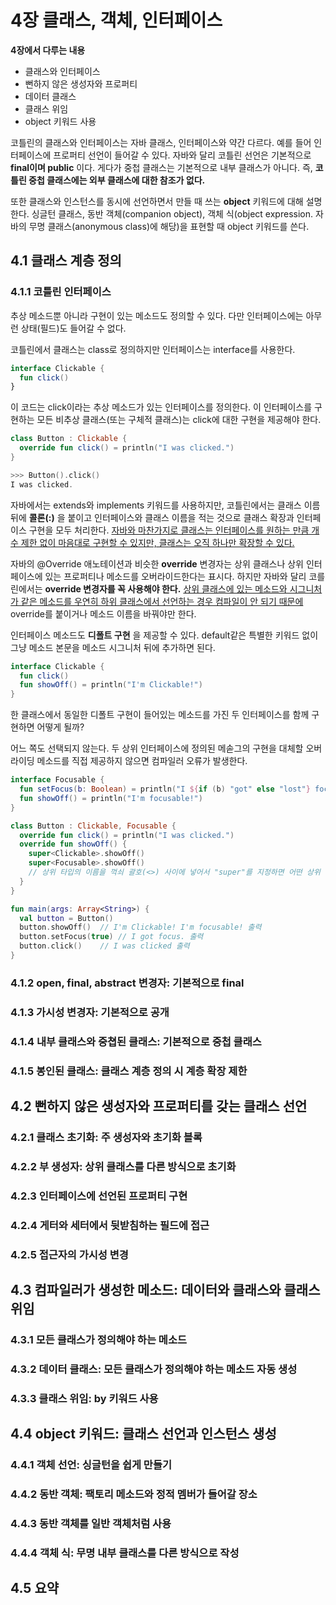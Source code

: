 # 4장 클래스, 객체, 인터페이스

**4장에서 다루는 내용**

- 클래스와 인터페이스
- 뻔하지 않은 생성자와 프로퍼티
- 데이터 클래스
- 클래스 위임
- object 키워드 사용

코틀린의 클래스와 인터페이스는 자바 클래스, 인터페이스와 약간 다르다. 예를 들어 인터페이스에 프로퍼티 선언이 들어갈 수 있다. 자바와 달리 코틀린 선언은 기본적으로 **final이며 public** 이다. 게다가 중첩 클래스는 기본적으로 내부 클래스가 아니다. 즉, **코틀린 중첩 클래스에는 외부 클래스에 대한 참조가 없다.**

또한 클래스와 인스턴스를 동시에 선언하면서 만들 때 쓰는 **object** 키워드에 대해 설명한다. 싱글턴 클래스, 동반 객체(companion object), 객체 식(object expression. 자바의 무명 클래스(anonymous class)에 해당)을 표현할 때 object 키워드를 쓴다.

## 4.1 클래스 계층 정의

### 4.1.1 코틀린 인터페이스

추상 메소드뿐 아니라 구현이 있는 메소드도 정의할 수 있다. 다만 인터페이스에는 아무런 상태(필드)도 들어갈 수 없다.

코틀린에서 클래스는 class로 정의하지만 인터페이스는 interface를 사용한다.

```kotlin
interface Clickable {
  fun click()
}
```

이 코드는 click이라는 추상 메소드가 있는 인터페이스를 정의한다. 이 인터페이스를 구현하는 모든 비추상 클래스(또는 구체적 클래스)는 click에 대한 구현을 제공해야 한다.

```kotlin
class Button : Clickable {
  override fun click() = println("I was clicked.")
}

>>> Button().click()
I was clicked.
```

자바에서는 extends와 implements 키워드를 사용하지만, 코틀린에서는 클래스 이름 뒤에 **콜론(:)** 을 붙이고 인터페이스와 클래스 이름을 적는 것으로 클래스 확장과 인터페이스 구현을 모두 처리한다. <u>자바와 마찬가지로 클래스는 인터페이스를 원하는 만큼 개수 제한 없이 마음대로 구현할 수 있지만, 클래스는 오직 하나만 확장할 수 있다.</u>

자바의 @Override 애노테이션과 비슷한 **override** 변경자는 상위 클래스나 상위 인터페이스에 있는 프로퍼티나 메소드를 오버라이드한다는 표시다. 하지만 자바와 달리 코를린에서는 **override 변경자를 꼭 사용해야 한다.** <u>상위 클래스에 있는 메소드와 시그니처가 같은 메소드를 우연히 하위 클래스에서 선언하는 경우 컴파일이 안 되기 때문에</u> override를 붙이거나 메소드 이름을 바꿔야만 한다.

인터페이스 메소드도 **디폴트 구현** 을 제공할 수 있다. default같은 특별한 키워드 없이 그냥 메소드 본문을 메소드 시그니처 뒤에 추가하면 된다.

```kotlin
interface Clickable {
  fun click()
  fun showOff() = println("I'm Clickable!")
}
```

한 클래스에서 동일한 디폴트 구현이 들어있는 메소드를 가진 두 인터페이스를 함께 구현하면 어떻게 될까?

어느 쪽도 선택되지 않는다. 두 상위 인터페이스에 정의된 메솓그의 구현을 대체할 오버라이딩 메소드를 직접 제공하지 않으면 컴파일러 오류가 발생한다.

```kotlin
interface Focusable {
  fun setFocus(b: Boolean) = println("I ${if (b) "got" else "lost"} focus.")
  fun showOff() = println("I'm focusable!")
}
```

```kotlin
class Button : Clickable, Focusable {
  override fun click() = println("I was clicked.")
  override fun showOff() {
    super<Clickable>.showOff()
    super<Focusable>.showOff()
    // 상위 타입의 이름을 꺽쇠 괄호(<>) 사이에 넣어서 "super"를 지정하면 어떤 상위 타입의 멤버 메소드를 호출할지 지정할 수 있다.
  }
}

fun main(args: Array<String>) {
  val button = Button()
  button.showOff()	// I'm Clickable! I'm focusable! 출력
  button.setFocus(true)	// I got focus. 출력
  button.click()	// I was clicked 출력
}
```



### 4.1.2 open, final, abstract 변경자: 기본적으로 final

### 4.1.3 가시성 변경자: 기본적으로 공개

### 4.1.4 내부 클래스와 중쳡된 클래스: 기본적으로 중첩 클래스

### 4.1.5 봉인된 클래스: 클래스 계층 정의 시 계층 확장 제한

## 4.2 뻔하지 않은 생성자와 프로퍼티를 갖는 클래스 선언 

### 4.2.1 클래스 초기화: 주 생성자와 초기화 블록

### 4.2.2 부 생성자: 상위 클래스를 다른 방식으로 초기화

### 4.2.3 인터페이스에 선언된 프로퍼티 구현

### 4.2.4 게터와 세터에서 뒷받침하는 필드에 접근

### 4.2.5 접근자의 가시성 변경

## 4.3 컴파일러가 생성한 메소드: 데이터와 클래스와 클래스 위임

### 4.3.1 모든 클래스가 정의해야 하는 메소드

### 4.3.2 데이터 클래스: 모든 클래스가 정의해야 하는 메소드 자동 생성

### 4.3.3 클래스 위임: by 키워드 사용

## 4.4 object 키워드: 클래스 선언과 인스턴스 생성

### 4.4.1 객체 선언: 싱글턴을 쉽게 만들기

### 4.4.2 동반 객체: 팩토리 메소드와 정적 멤버가 들어갈 장소

### 4.4.3 동반 객체를 일반 객체처럼 사용

### 4.4.4 객체 식: 무명 내부 클래스를 다른 방식으로 작성

## 4.5 요약
